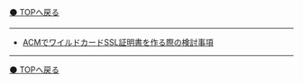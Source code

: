 [⚫️ TOPへ戻る](https://actmotech.xyz/)

---

* [ACMでワイルドカードSSL証明書を作る際の検討事項](AWS/ACMでワイルドカードSSL証明書を作る際の検討事項)


---

[⚫️ TOPへ戻る](https://actmotech.xyz/)
